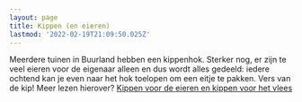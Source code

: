 ```yaml
---
layout: page
title: Kippen (en eieren)
lastmod: '2022-02-19T21:09:50.025Z'
---
```

Meerdere tuinen in Buurland hebben een kippenhok. Sterker nog, er zijn te veel eieren voor de eigenaar alleen en dus wordt alles gedeeld: iedere ochtend kan je even naar het hok toelopen om een eitje te pakken. Vers van de kip! Meer lezen hierover? [Kippen voor de eieren en kippen voor het vlees](/berichten/kippen/)